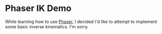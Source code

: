# Phaser IK Demo

While learning how to use [Phaser](https://phaser.io/), I decided I'd like to attempt to implement some basic inverse kinematics. I'm sorry.